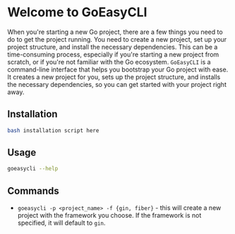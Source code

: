 # Welcome to GoEasyCLI

When you're starting a new Go project, there are a few things you need to do to get the project running. You need to create a new project, set up your project structure, and install the necessary dependencies. This can be a time-consuming process, especially if you're starting a new project from scratch, or if you're not familiar with the Go ecosystem. `GoEasyCLI` is a command-line interface that helps you bootstrap your Go project with ease. It creates a new project for you, sets up the project structure, and installs the necessary dependencies, so you can get started with your project right away.

## Installation

```bash
bash installation script here
```

## Usage

```bash
goeasycli --help
```

## Commands

- `goeasycli -p <project_name> -f {gin, fiber}` - this will create a new project with the framework you choose. If the framework is not specified, it will default to `gin`.
